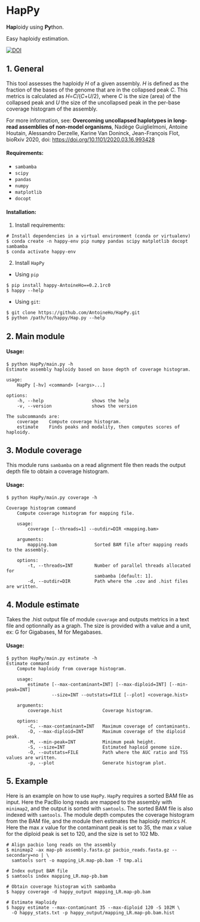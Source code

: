 # HapPy
**Hap**loidy using **Py**thon.

Easy haploidy estimation.

[![DOI](https://zenodo.org/badge/299235590.svg)](https://zenodo.org/badge/latestdoi/299235590)

## 1. General
This tool assesses the haploidy *H* of a given assembly.
*H* is defined as the fraction of the bases of the genome that are in the collapsed peak *C*. This metrics is calculated as *H*=*C*/(*C*+*U*/2), where *C* is the size (area) of the collapsed peak and *U* the size of the uncollapsed peak in the per-base coverage histogram of the assembly.

For more information, see:
  **Overcoming uncollapsed haplotypes in long-read assemblies of non-model organisms**,
  Nadège Guiglielmoni, Antoine Houtain, Alessandro Derzelle, Karine Van Doninck, Jean-François Flot,
  bioRxiv 2020, doi: https://doi.org/10.1101/2020.03.16.993428


#### Requirements:

  - `sambamba`
  - `scipy`
  - `pandas`
  - `numpy`
  - `matplotlib`
  - `docopt`

#### Installation:

1. Install requirements:

```
# Install dependencies in a virtual environment (conda or virtualenv)
$ conda create -n happy-env pip numpy pandas scipy matplotlib docopt sambamba
$ conda activate happy-env
```

2. Install `HapPy`
- Using `pip`
```
$ pip install happy-AntoineHo==0.2.1rc0
$ happy --help
```
- Using `git`:
```
$ git clone https://github.com/AntoineHo/HapPy.git
$ python /path/to/happy/Hap.py --help
```

## 2. Main module
#### Usage:

```
$ python HapPy/main.py -h
Estimate assembly haploidy based on base depth of coverage histogram.

usage:
    HapPy [-hv] <command> [<args>...]

options:
    -h, --help                  shows the help
    -v, --version               shows the version

The subcommands are:
    coverage    Compute coverage histogram.
    estimate    Finds peaks and modality, then computes scores of haploidy.
```

## 3. Module coverage
This module runs `sambamba` on a read alignment file then reads the output depth file to obtain a coverage histogram.

#### Usage:
```
$ python HapPy/main.py coverage -h

Coverage histogram command
    Compute coverage histogram for mapping file.

    usage:
        coverage [--threads=1] --outdir=DIR <mapping.bam>

    arguments:
        mapping.bam              Sorted BAM file after mapping reads to the assembly.

    options:
        -t, --threads=INT        Number of parallel threads allocated for
                                 sambamba [default: 1].
        -d, --outdir=DIR         Path where the .cov and .hist files are written.
```

## 4. Module estimate
Takes the .hist output file of module `coverage` and outputs metrics in a text file and optionnally as a graph. The size is provided with a value and a unit, ex: G for Gigabases, M for Megabases.

#### Usage:
```
$ python HapPy/main.py estimate -h
Estimate command
    Compute haploidy from coverage histogram.

    usage:
        estimate [--max-contaminant=INT] [--max-diploid=INT] [--min-peak=INT]
                 --size=INT --outstats=FILE [--plot] <coverage.hist>

    arguments:
        coverage.hist               Coverage histogram.

    options:
        -C, --max-contaminant=INT   Maximum coverage of contaminants.
        -D, --max-diploid=INT       Maximum coverage of the diploid peak.
        -M, --min-peak=INT          Minimum peak height.
        -S, --size=INT              Estimated haploid genome size.
        -O, --outstats=FILE         Path where the AUC ratio and TSS values are written.
        -p, --plot                  Generate histogram plot.
```

## 5. Example

Here is an example on how to use `HapPy`. `HapPy` requires a sorted BAM file as input. Here the PacBio long reads are mapped to the assembly with `minimap2`, and the output is sorted with `samtools`. The sorted BAM file is also indexed with `samtools`. The module depth computes the coverage histogram from the BAM file, and the module then estimates the haploidy metrics *H*. Here the max *x* value for the contaminant peak is set to 35, the max *x* value for the diploid peak is set to 120, and the size is set to 102 Mb.

```
# Align pacbio long reads on the assembly
$ minimap2 -ax map-pb assembly.fasta.gz pacbio_reads.fasta.gz --secondary=no | \
  samtools sort -o mapping_LR.map-pb.bam -T tmp.ali

# Index output BAM file
$ samtools index mapping_LR.map-pb.bam

# Obtain coverage histogram with sambamba
$ happy coverage -d happy_output mapping_LR.map-pb.bam

# Estimate Haploidy
$ happy estimate --max-contaminant 35 --max-diploid 120 -S 102M \
  -O happy_stats.txt -p happy_output/mapping_LR.map-pb.bam.hist
```
